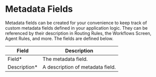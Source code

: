 # Metadata Fields

Metadata fields can be created for your convenience to keep track of custom metadata fields defined in your application logic. They can be referenced by their description in Routing Rules, the Workflows Screen, Agent Rules, and more. The fields are defined below.

| Field         | Description                      |
| ------------- | -------------------------------- |
| Field\*       | The metadata field.              |
| Description\* | A description of metadata field. |
